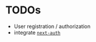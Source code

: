 # TODOs

- User registration / authorization
- integrate [`next-auth`](https://github.com/nextauthjs/next-auth)